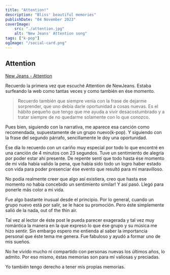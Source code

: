 ```yaml
---
title: "Attention!"
description: "Bliss' beautiful memories"
publishDate: "04 November 2023"
coverImage:
    src: "./attention.jpg"
    alt: "New Jeans' Attention song"
tags: ["k-pop"]
ogImage: "/social-card.png"
---
```


## Attention

<a href="https://www.youtube.com/watch?v=js1CtxSY38I&pp=ygUSbmV3amVhbnMgYXR0ZW50aW9u" target="_blank">New Jeans - Attention</a>

Recuerdo la primera vez que escuché Attention de NewJeans. Estaba surfeando la web
como tantas veces y como también en ése momento. 

>Recuerdo también que siempre venía con la frase de dejarme sorprender, que uno debía darle oportunidad 
>a cosas nuevas. Es el hábito pequeño que tengo que me ayuda a vivir desacostumbrado y a tratar siempre
>de no quedarme solamente con lo que conozco.

Pues bien, siguiendo con la narrativa, me aparece esa canción como recomendada, supuestamente
de un grupo nuevo(k-pop). Y siguiendo con la frase del segundo párrafo, sencillamente le doy una oportunidad.

Ése día lo recuerdo con un cariño muy especial por todo lo que encontré en una canción de 4 minutos con
23 segundos. Tuve un sentimiento de alegría por poder estar ahí presente. De repente sentí que todo hasta ése momento
de mi vida había valido la pena, que había sido todo un logro haber estado con vida para poder presenciar
ése evento que resultó para mí maravilloso. 

No podía realmente creer que algo así existiera, creo que hasta ese momento no había concebido un sentimiento similar!
Y así pasó. Llegó para ponerle más color a mi vida.

Fue algo bastante inusual desde el principio. Por lo general, cuando un grupo nuevo está por salir, 
se le hace su promoción. Pero éste simplemente salió de la nada, out of the thin air.

Tal vez al lector de éste post le pueda parecer exagerada y tal vez muy romántica la manera en la que expreso lo
que ése grupo y su música me hizo sentir. Sin embargo espero me entienda al saber la importancia personal
que éste tema me genera. Fue fabuloso y ayudó a formar uno de mis sueños.

No he vivido mucho ni compartido con personas nuevas los últimos años, lo admito. Por eso mismo, éstas memorias son para mí
valiosas y preciadas. 

Yo también tengo derecho a tener mis propias memorias.

